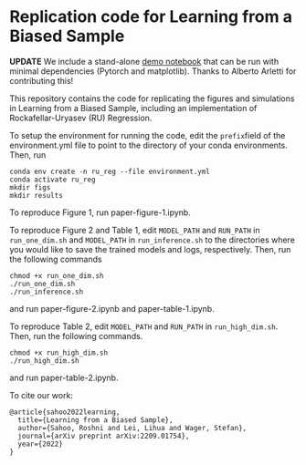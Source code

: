 # Replication code for Learning from a Biased Sample

**UPDATE** We include a stand-alone [demo notebook](demo.ipynb) that can be run with minimal dependencies (Pytorch and matplotlib). Thanks to Alberto Arletti for contributing this!  

This repository contains the code for replicating the figures and simulations in Learning from a Biased Sample, including an implementation of Rockafellar-Uryasev (RU) Regression.

To setup the environment for running the code, edit the ``prefix``field of the environment.yml file to point to the directory of your conda environments. Then, run
```
conda env create -n ru_reg --file environment.yml
conda activate ru_reg
mkdir figs
mkdir results
```

To reproduce Figure 1, run paper-figure-1.ipynb.

To reproduce Figure 2 and Table 1, edit `MODEL_PATH` and `RUN_PATH` in `run_one_dim.sh` and `MODEL_PATH` in `run_inference.sh` to the directories where you would like to save the trained models and logs, respectively. Then, run the following commands
```
chmod +x run_one_dim.sh
./run_one_dim.sh
./run_inference.sh
```

and run paper-figure-2.ipynb and paper-table-1.ipynb.

To reproduce Table 2, edit `MODEL_PATH` and `RUN_PATH` in `run_high_dim.sh`. Then, run the following commands.

```
chmod +x run_high_dim.sh
./run_high_dim.sh
```
and run paper-table-2.ipynb.

To cite our work:
```
@article{sahoo2022learning,
  title={Learning from a Biased Sample},
  author={Sahoo, Roshni and Lei, Lihua and Wager, Stefan},
  journal={arXiv preprint arXiv:2209.01754},
  year={2022}
}
```


